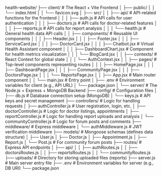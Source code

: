 health-website/
├── client/                     # The React + Vite Frontend
│   ├── public/
│   │   └── index.html
│   │   └── favicon.svg
│   ├── src/
│   │   ├── api/                # API-related functions for the frontend
│   │   │   ├── auth.js         # API calls for user authentication
│   │   │   ├── doctors.js      # API calls for doctor-related features
│   │   │   ├── reports.js      # API calls for report analysis
│   │   │   └── health.js       # General health data API calls
│   │   ├── components/         # Reusable UI components
│   │   │   ├── Header.jsx
│   │   │   ├── Footer.jsx
│   │   │   ├── ServiceCard.jsx
│   │   │   ├── DoctorCard.jsx
│   │   │   ├── Chatbot.jsx     # Virtual Health Assistant component
│   │   │   ├── DashboardChart.jsx # Component for health metrics visualization
│   │   │   └── BlogCard.jsx
│   │   ├── contexts/           # React Context for global state
│   │   │   └── AuthContext.jsx
│   │   ├── pages/              # Top-level components representing routes
│   │   │   ├── HomePage.jsx
│   │   │   ├── DashboardPage.jsx
│   │   │   ├── CommunityPage.jsx
│   │   │   ├── DoctorsPage.jsx
│   │   │   └── ReportsPage.jsx
│   │   ├── App.jsx             # Main router component
│   │   └── main.jsx            # Entry point
│   ├── .env                    # Environment variables for client (e.g., API URL)
│   └── package.json
│
└── server/                     # The Node.js + Express + MongoDB Backend
├── config/                 # Configuration files
│   ├── db.js               # Database connection setup (MongoDB)
│   └── keys.js             # API keys and secret management
├── controllers/            # Logic for handling requests
│   ├── authController.js   # User registration, login, etc.
│   ├── doctorController.js # Logic for doctor listings, appointments
│   ├── reportController.js # Logic for handling report uploads and analysis
│   └── communityController.js # Logic for forum posts and comments
├── middleware/             # Express middleware
│   └── authMiddleware.js   # JWT verification middleware
├── models/                 # Mongoose schemas (defines data structure)
│   ├── User.js
│   ├── Doctor.js
│   ├── Appointment.js
│   ├── Report.js
│   └── Post.js             # For community forum posts
├── routes/                 # Express API endpoints
│   ├── api/
│   │   ├── authRoutes.js
│   │   ├── doctorsRoutes.js
│   │   ├── reportsRoutes.js
│   │   └── communityRoutes.js
├── uploads/                # Directory for storing uploaded files (reports)
├── server.js               # Main server entry file
├── .env                    # Environment variables for server (e.g., DB URI)
└── package.json